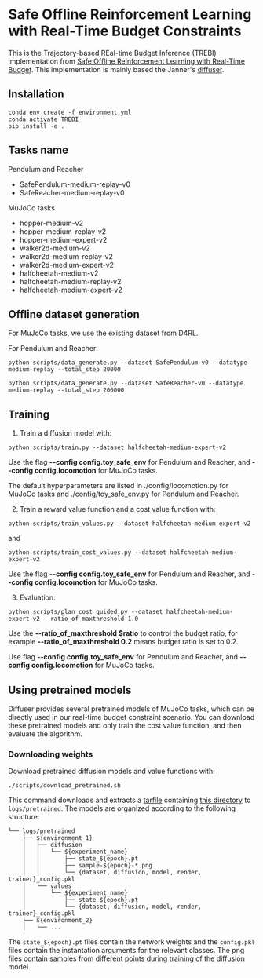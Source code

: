 # Safe Offline Reinforcement Learning with Real-Time Budget Constraints

This is the Trajectory-based REal-time Budget Inference (TREBI) implementation from [Safe Offline Reinforcement Learning with Real-Time Budget]([https://github.com/jannerm/diffuser](https://arxiv.org/abs/2306.00603)). This implementation is mainly based the Janner's [diffuser](https://github.com/jannerm/diffuser).


## Installation

```
conda env create -f environment.yml
conda activate TREBI
pip install -e .
```



## Tasks name

Pendulum and Reacher

- SafePendulum-medium-replay-v0
- SafeReacher-medium-replay-v0

MuJoCo tasks

- hopper-medium-v2
- hopper-medium-replay-v2
- hopper-medium-expert-v2
- walker2d-medium-v2
- walker2d-medium-replay-v2
- walker2d-medium-expert-v2
- halfcheetah-medium-v2
- halfcheetah-medium-replay-v2
- halfcheetah-medium-expert-v2



## Offline dataset generation

For MuJoCo tasks, we use the existing dataset from D4RL.

For Pendulum and Reacher:

```
python scripts/data_generate.py --dataset SafePendulum-v0 --datatype medium-replay --total_step 20000

python scripts/data_generate.py --dataset SafeReacher-v0 --datatype medium-replay --total_step 200000
```



## Training 

1. Train a diffusion model with:
```
python scripts/train.py --dataset halfcheetah-medium-expert-v2
```

Use the flag **--config config.toy_safe_env** for Pendulum and Reacher, and  **--config config.locomotion**  for MuJoCo tasks.

The default hyperparameters are listed in ./config/locomotion.py for MuJoCo tasks and ./config/toy_safe_env.py for Pendulum and Reacher.

2. Train a reward value function and a cost value function with:
```
python scripts/train_values.py --dataset halfcheetah-medium-expert-v2
```
and 

```
python scripts/train_cost_values.py --dataset halfcheetah-medium-expert-v2
```

Use the flag **--config config.toy_safe_env** for Pendulum and Reacher, and  **--config config.locomotion**  for MuJoCo tasks.


3. Evaluation:
```
python scripts/plan_cost_guided.py --dataset halfcheetah-medium-expert-v2 --ratio_of_maxthreshold 1.0
```
Use the **--ratio_of_maxthreshold $ratio** to control the budget ratio, for example **--ratio_of_maxthreshold 0.2** means budget ratio is set to 0.2.

Use flag **--config config.toy_safe_env** for Pendulum and Reacher, and  **--config config.locomotion**  for MuJoCo tasks.



## Using pretrained models

Diffuser provides several pretrained models of MuJoCo tasks, which can be directly used in our real-time budget constraint scenario. You can download these pretrained models and only train the cost value function, and then evaluate the algorithm.

### Downloading weights

Download pretrained diffusion models and value functions with:

```
./scripts/download_pretrained.sh
```

This command downloads and extracts a [tarfile](https://drive.google.com/file/d/1srTq0OFQtWIv9A7fwm3fwh1StA__qr6y/view?usp=sharing) containing [this directory](https://drive.google.com/drive/folders/1ie6z3toz9OjcarJuwjQwXXzDwh1XnS02?usp=sharing) to `logs/pretrained`. The models are organized according to the following structure:

```
└── logs/pretrained
    ├── ${environment_1}
    │   ├── diffusion
    │   │   └── ${experiment_name}
    │   │       ├── state_${epoch}.pt
    │   │       ├── sample-${epoch}-*.png
    │   │       └── {dataset, diffusion, model, render, trainer}_config.pkl
    │   └── values
    │       └── ${experiment_name}
    │           ├── state_${epoch}.pt
    │           └── {dataset, diffusion, model, render, trainer}_config.pkl
    ├── ${environment_2}
    │   └── ...
```

The `state_${epoch}.pt` files contain the network weights and the `config.pkl` files contain the instantation arguments for the relevant classes.
The png files contain samples from different points during training of the diffusion model.

